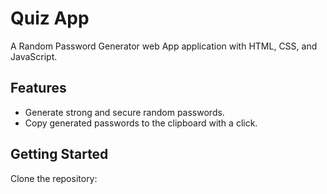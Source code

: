 # Quiz App
A Random Password Generator web App application with HTML, CSS, and JavaScript.

## Features
- Generate strong and secure random passwords.
- Copy generated passwords to the clipboard with a click.

## Getting Started
Clone the repository:



